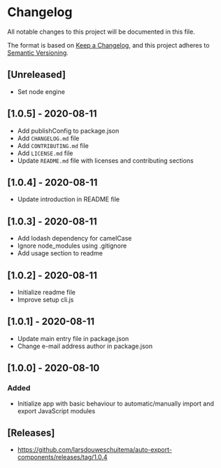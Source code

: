 # Changelog

All notable changes to this project will be documented in this file.

The format is based on [Keep a Changelog](https://keepachangelog.com/en/1.0.0/),
and this project adheres to [Semantic Versioning](https://semver.org/spec/v2.0.0.html).

## [Unreleased]
- Set node engine

## [1.0.5] - 2020-08-11
- Add publishConfig to package.json
- Add `CHANGELOG.md` file
- Add `CONTRIBUTING.md` file
- Add `LICENSE.md` file
- Update `README.md` file with licenses and contributing sections

## [1.0.4] - 2020-08-11
- Update introduction in README file

## [1.0.3] - 2020-08-11
- Add lodash dependency for camelCase
- Ignore node_modules using .gitignore
- Add usage section to readme

## [1.0.2] - 2020-08-11
- Initialize readme file
- Improve setup cli.js

## [1.0.1] - 2020-08-11
- Update main entry file in package.json
- Change e-mail address author in package.json

## [1.0.0] - 2020-08-10

### Added

- Initialize app with basic behaviour to automatic/manually import and export JavaScript modules

## [Releases]
- https://github.com/larsdouweschuitema/auto-export-components/releases/tag/1.0.4